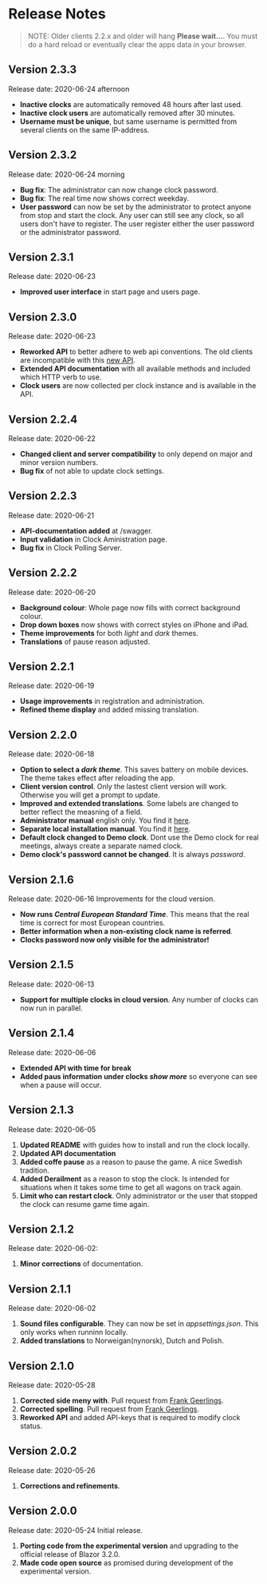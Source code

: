 # Release Notes
> NOTE: Older clients 2.2.x and older will hang **Please wait...**. 
> You must do a hard reload or eventually clear the apps data in your browser.
## Version 2.3.3
Release date: 2020-06-24 afternoon
- **Inactive clocks** are automatically removed 48 hours after last used.
- **Inactive clock users** are automatically removed after 30 minutes.
- **Username must be unique**, but same username is permitted from several clients on the same IP-address.
## Version 2.3.2
Release date: 2020-06-24 morning
- **Bug fix**: The administrator can now change clock password.
- **Bug fix**: The real time now shows correct weekday.
- **User password** can now be set by the administrator to protect anyone from stop and start the clock. 
Any user can still see any clock, so all users don't have to register. The user register either the user password or the administrator password.
## Version 2.3.1
Release date: 2020-06-23
- **Improved user interface** in start page and users page.
## Version 2.3.0
Release date: 2020-06-23
- **Reworked API** to better adhere to web api conventions. The old clients are incompatible with this [new API](https://github.com/tellurianinteractive/Tellurian.Trains.ModuleMeetingApp/blob/master/API.md).
- **Extended API documentation** with all available methods and included which HTTP verb to use. 
- **Clock users** are now collected per clock instance and is available in the API.
## Version 2.2.4
Release date: 2020-06-22
- **Changed client and server compatibility** to only depend on major and minor version numbers.
- **Bug fix** of not able to update clock settings.
## Version 2.2.3
Release date: 2020-06-21
- **API-documentation added** at /swagger.
- **Input validation** in Clock Aministration page.
- **Bug fix** in Clock Polling Server.
## Version 2.2.2
Release date: 2020-06-20
- **Background colour**: Whole page now fills with correct background colour.
- **Drop down boxes** now shows with correct styles on iPhone and iPad.
- **Theme improvements** for both *light* and *dark* themes.
- **Translations** of pause reason adjusted.
## Version 2.2.1
Release date: 2020-06-19
- **Usage improvements** in registration and administration.
- **Refined theme display** and added missing translation.
## Version 2.2.0 
Release date: 2020-06-18
- **Option to select a *dark theme***. This saves battery on mobile devices. The theme takes effect after reloading the app.
- **Client version control**. Only the lastest client version will work. Otherwise you will get a prompt to update.
- **Improved and extended translations**. Some labels are changed to better reflect the measning of a field.
- **Administrator manual** english only. You find it [here](https://github.com/tellurianinteractive/Tellurian.Trains.ModuleMeetingApp/blob/master/MANUAL.md).
- **Separate local installation manual**. You find it [here](https://github.com/tellurianinteractive/Tellurian.Trains.ModuleMeetingApp/blob/master/INSTALLATION.md).
- **Default clock changed to Demo clock**. Dont use the Demo clock for real meetings, always create a separate named clock.
- **Demo clock's password cannot be changed**. It is always *password*.
## Version 2.1.6
Release date: 2020-06-16
Improvements for the cloud version.
- **Now runs *Central European Standard Time***. This means that the real time is correct for most European countries.
- **Better information when a non-existing clock name is referred**.
- **Clocks password now only visible for the administrator!**
## Version 2.1.5
Release date: 2020-06-13
- **Support for multiple clocks in cloud version**. Any number of clocks can now run in parallel.
## Version 2.1.4
Release date: 2020-06-06
- **Extended API with time for break**
- **Added paus information under clocks *show more*** so everyone can see when a pause will occur.
## Version 2.1.3
Release date: 2020-06-05
1. **Updated README** with guides how to install and run the clock locally.
2. **Updated API documentation** 
3. **Added coffe pause** as a reason to pause the game. A nice Swedish tradition.
4. **Added Derailment** as a reason to stop the clock. Is intended for situations when it takes some time to get all wagons on track again.
5. **Limit who can restart clock**. Only administrator or the user that stopped the clock can resume game time again.
## Version 2.1.2
Release date: 2020-06-02:
1. **Minor corrections** of documentation.
## Version 2.1.1
Release date: 2020-06-02
1. **Sound files configurable**. They can now be set in *appsettings.json*. This only works when runninn locally.
1. **Added translations** to Norweigan(nynorsk), Dutch and Polish.
## Version 2.1.0
Release date: 2020-05-28
1. **Corrected side meny with**. Pull request from [Frank Geerlings](https://github.com/frankgeerlings).
2. **Corrected spelling**. Pull request from [Frank Geerlings](https://github.com/frankgeerlings).
3. **Reworked API** and added API-keys that is required to modify clock status.
## Version 2.0.2
Release date: 2020-05-26
1. **Corrections and refinements**.
## Version 2.0.0
Release date: 2020-05-24
Initial release. 
1. **Porting code from the experimental version** and upgrading to the official release of Blazor 3.2.0.
2. **Made code open source** as promised during development of the experimental version.

